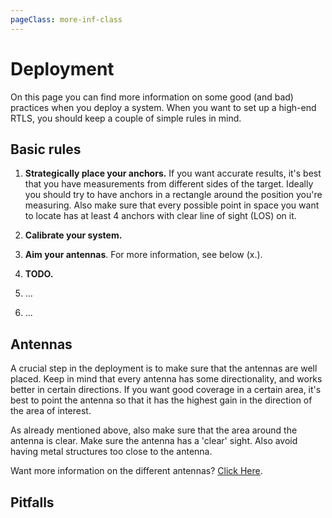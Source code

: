 ```yaml
---
pageClass: more-inf-class
---
```


# Deployment
On this page you can find more information on some good (and bad) practices when you deploy a system. When you want to set up a high-end RTLS, you should keep a couple of simple rules in mind.

## Basic rules
 1. **Strategically place your anchors.**
 If you want accurate results, it's best that you have measurements from different sides of the target. Ideally you should try to have anchors in a rectangle around the position you're measuring.
 Also make sure that every possible point in space you want to locate has at least 4 anchors with clear line of sight (LOS) on it.

 2. **Calibrate your system.**

 3. **Aim your antennas**.
 For more information, see below (x.).

 4. **TODO.**

 5. ...

 6. ...


## Antennas
A crucial step in the deployment is to make sure that the antennas are well placed. Keep in mind that every antenna has some directionality, and works better in certain directions.
If you want good coverage in a certain area, it's best to point the antenna so that it has the highest gain in the direction of the area of interest.

As already mentioned above, also make sure that the area around the antenna is clear. Make sure the antenna has a 'clear' sight. Also avoid having metal structures too close to the antenna.

Want more information on the different antennas? [Click Here](../docs/private/Learn/Hardware/Antennas/).

## Pitfalls
